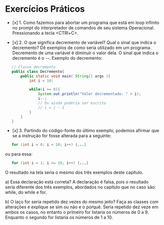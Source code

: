# Exercícios Práticos

- \[x] 1. Como fazemos para abortar um programa que está em loop infinito no prompt
   do interpretador de comandos de seu sistema Operacional.
   Pressionando a tecla <CTRl+C>.

- \[x] 2. O que significa decremento de variável? Qual o sinal que indica o decremento?
   Dê exemplos de como seria utilizado em um programa.
   Decremento de uma variável é diminuir o valor dela.
   O sinal que indica o decremento é o --.
   Exemplo do decremento:

```java
   // Classe decremento
   public class Decremento{
       public static void main( String[] args ){
           int i = 10:

           while(i >= 0){
               System.out.println("Valor decrementado: " + i);
               i--;
               // Ou ainda poderia ser escrito
               // i = i - 1
           }
       }
   }
```

- \[x] 3. Partindo do código-fonte do último exemplo, podemos afirmar que se a instrução
   for fosse alterada para a seguinte:
```java
   for (int i = 0; i < 10; i++) {...}
```
   ou para essa:
```java
   for (int i = 1; i <= 10; i++) {...}
```
   O resultado na tela seria o mesmo dos três exemplos deste capítulo.

   a) Essa declaração está correta?
      A declaração é falsa, pois o resultado seria diferente dos três exemplos, abordados no capítulo
      que no caso são: while, do while e for.

   b) O laço for seria repetido dez vezes do mesmo jeito? Faça as classes
      com alterações e explique se sim ou não e o porquê.
      Seria repetido dez veze em ambos os casos, no entanto o primeiro for listaria os números de 0 a 9.
      Enquanto o segundo for listaria os números de 1 a 10.
